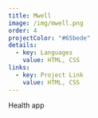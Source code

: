 ```yaml
---
title: Mwell
image: /img/mwell.png
order: 4
projectColor: "#65bede"
details:
  - key: Languages
    value: HTML, CSS
links:
  - key: Project Link
    value: HTML, CSS
---
```

Health app